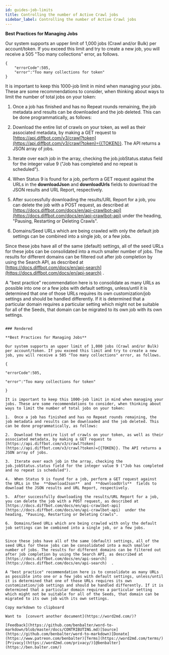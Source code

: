 ```yaml
---
id: guides-job-limits
title: Controlling the number of Active Crawl jobs
sidebar_label: Controlling the number of Active Crawl jobs
---
```


**Best Practices for Managing Jobs**

 Our system supports an upper limit of 1,000 jobs (Crawl and/or Bulk) per account/token. If you exceed this limit and try to create a new job, you will receive a 505 "Too many collections" error, as follows.

```
{
    "errorCode":505,
    "error":"Too many collections for token"
}
```

 It is important to keep this 1000-job limit in mind when managing your jobs. These are some recommendations to consider, when thinking about ways to limit the number of total jobs on your token:

1. Once a job has finished and has no Repeat rounds remaining, the job metadata and results can be downloaded and the job deleted. This can be done programmatically, as follows:
  1. Download the entire list of crawls on your token, as well as their associated metadata, by making a GET request to [https://api.diffbot.com/v3/crawl?token](https://api.diffbot.com/v3/crawl?token)={{TOKEN}}. The API returns a JSON array of jobs.
  2. Iterate over each job in the array, checking the job.jobStatus.status field for the integer value 9 ("Job has completed and no repeat is scheduled").
  3. When Status 9 is found for a job, perform a GET request against the URLs in the **downloadJson** and **downloadUrls** fields to download the JSON results and URL Report, respectively.
  4. After successfully downloading the results/URL Report for a job, you can delete the job with a POST request, as described at [https://docs.diffbot.com/docs/en/api-crawlbot-api](https://docs.diffbot.com/docs/en/api-crawlbot-api) under the heading, "Pausing, Restarting or Deleting Crawls".

1. Domains/Seed URLs which are being crawled with only the default job settings can be combined into a single job, or a few jobs.

 Since these jobs have all of the same (default) settings, all of the seed URLs for these jobs can be consolidated into a much smaller number of jobs. The results for different domains can be filtered out after job completion by using the Search API, as described at [https://docs.diffbot.com/docs/en/api-search](https://docs.diffbot.com/docs/en/api-search) .

 A "best practice" recommendation here is to consolidate as many URLs as possible into one or a few jobs with default settings, unless/until it is determined that one of those URLs requires its own customization/job settings and should be handled differently. If it is determined that a particular domain requires a particular setting which might not be suitable for all of the Seeds, that domain can be migrated to its own job with its own settings.
```

### Rendered

**Best Practices for Managing Jobs**

Our system supports an upper limit of 1,000 jobs (Crawl and/or Bulk) per account/token. If you exceed this limit and try to create a new job, you will receive a 505 "Too many collections" error, as follows.

{

"errorCode":505,

"error":"Too many collections for token"

}

It is important to keep this 1000-job limit in mind when managing your jobs. These are some recommendations to consider, when thinking about ways to limit the number of total jobs on your token:

1.  Once a job has finished and has no Repeat rounds remaining, the job metadata and results can be downloaded and the job deleted. This can be done programmatically, as follows:
    
2.  Download the entire list of crawls on your token, as well as their associated metadata, by making a GET request to  [https://api.diffbot.com/v3/crawl?token](https://api.diffbot.com/v3/crawl?token)={{TOKEN}}. The API returns a JSON array of jobs.
    
3.  Iterate over each job in the array, checking the job.jobStatus.status field for the integer value 9 ("Job has completed and no repeat is scheduled").
    
4.  When Status 9 is found for a job, perform a GET request against the URLs in the  **downloadJson**  and  **downloadUrls**  fields to download the JSON results and URL Report, respectively.
    
5.  After successfully downloading the results/URL Report for a job, you can delete the job with a POST request, as described at  [https://docs.diffbot.com/docs/en/api-crawlbot-api](https://docs.diffbot.com/docs/en/api-crawlbot-api)  under the heading, "Pausing, Restarting or Deleting Crawls".
    
6.  Domains/Seed URLs which are being crawled with only the default job settings can be combined into a single job, or a few jobs.
    

Since these jobs have all of the same (default) settings, all of the seed URLs for these jobs can be consolidated into a much smaller number of jobs. The results for different domains can be filtered out after job completion by using the Search API, as described at  [https://docs.diffbot.com/docs/en/api-search](https://docs.diffbot.com/docs/en/api-search)  .

A "best practice" recommendation here is to consolidate as many URLs as possible into one or a few jobs with default settings, unless/until it is determined that one of those URLs requires its own customization/job settings and should be handled differently. If it is determined that a particular domain requires a particular setting which might not be suitable for all of the Seeds, that domain can be migrated to its own job with its own settings.

Copy markdown to clipboard

Want to  [convert another document](https://word2md.com/)?

[Feedback](https://github.com/benbalter/word-to-markdown/blob/master/docs/CONTRIBUTING.md)[Source](https://github.com/benbalter/word-to-markdown)[Donate](https://www.patreon.com/benbalter)[Terms](https://word2md.com/terms/)[Privacy](https://word2md.com/privacy/)[@benbalter](https://ben.balter.com/)